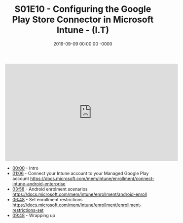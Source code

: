 ﻿---
layout: post
title: "S01E10 - Configuring the Google Play Store Connector in Microsoft Intune - (I.T)"
date: 2019-09-09 00:00:00 -0000
categories:
---

<iframe loading="lazy" width="560" height="315" src="https://www.youtube.com/embed/Os5VC5hWmDQ" title="YouTube video player" frameborder="0" allow="accelerometer; autoplay; clipboard-write; encrypted-media; gyroscope; picture-in-picture" allowfullscreen></iframe>

* [00:00](https://www.youtube.com/watch?v=Os5VC5hWmDQ&t=0s) - Intro
* [01:06](https://www.youtube.com/watch?v=Os5VC5hWmDQ&t=66s) - Connect your Intune account to your Managed Google Play account
https://docs.microsoft.com/mem/intune/enrollment/connect-intune-android-enterprise
* [03:58](https://www.youtube.com/watch?v=Os5VC5hWmDQ&t=238s) - Android enrolment scenarios
https://docs.microsoft.com/mem/intune/enrollment/android-enroll
* [06:48](https://www.youtube.com/watch?v=Os5VC5hWmDQ&t=408s) - Set enrollment restrictions
https://docs.microsoft.com/mem/intune/enrollment/enrollment-restrictions-set
* [09:48](https://www.youtube.com/watch?v=Os5VC5hWmDQ&t=588s) - Wrapping up

